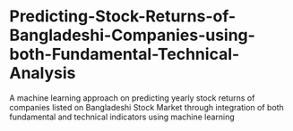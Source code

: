 # Predicting-Stock-Returns-of-Bangladeshi-Companies-using-both-Fundamental-Technical-Analysis
A machine learning approach on predicting yearly stock returns of companies listed on Bangladeshi Stock Market through integration of both fundamental and technical indicators using machine learning
